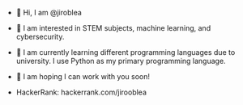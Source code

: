 - 👋 Hi, I am @jiroblea
- 👀 I am interested in STEM subjects, machine learning, and cybersecurity.
- 🌱 I am currently learning different programming languages due to university. I use Python as my primary programming language. 
- 💞️ I am hoping I can work with you soon!

- HackerRank: hackerrank.com/jirooblea


<!---
jiroblea/jiroblea is a ✨ special ✨ repository because its `README.md` (this file) appears on your GitHub profile.
You can click the Preview link to take a look at your changes.
- 📫 How to reach me: dm through twitter?
--->
